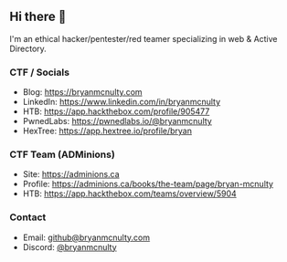## Hi there 👋

<!--
**bryanmcnulty/bryanmcnulty** is a ✨ _special_ ✨ repository because its `README.md` (this file) appears on your GitHub profile.

Here are some ideas to get you started:

- 🔭 I’m currently working on ...
- 🌱 I’m currently learning ...
- 👯 I’m looking to collaborate on ...
- 🤔 I’m looking for help with ...
- 💬 Ask me about ...
- 📫 How to reach me: ...
- 😄 Pronouns: ...
- ⚡ Fun fact: ...
-->

I'm an ethical hacker/pentester/red teamer specializing in web & Active Directory.

<!--
_Learning web application security @ [PortSwigger](https://portswigger.net/web-security) 🕸️_ <br>
_Learning Active Directory security @ [VulnLab](https://vulnlab.com) 🖥️_ <br>
_Learning cloud security @ [PwnedLabs](https://pwnedlabs.io/users/bryanmcnulty) ☁️_ <br>
_Learning mobile security @ [HexTree](https://app.hextree.io/profile/bryan) 📱_
-->

### CTF / Socials
- Blog: <https://bryanmcnulty.com>
- LinkedIn: <https://www.linkedin.com/in/bryanmcnulty>
- HTB: <https://app.hackthebox.com/profile/905477>
- PwnedLabs: <https://pwnedlabs.io/@bryanmcnulty>
- HexTree: <https://app.hextree.io/profile/bryan>

### CTF Team (ADMinions)
- Site: <https://adminions.ca>
- Profile: <https://adminions.ca/books/the-team/page/bryan-mcnulty>
- HTB: <https://app.hackthebox.com/teams/overview/5904>

### Contact
- Email: <github@bryanmcnulty.com>
- Discord: [@bryanmcnulty](https://discord.com/users/844241499859451924)
